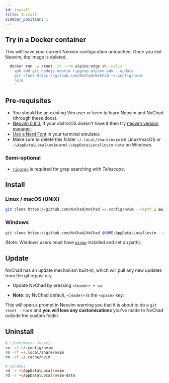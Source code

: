 ```yaml
---
id: install
title: Install
sidebar_position: 1
---
```


## Try in a Docker container 

This will leave your current Neovim configuration untouched. Once you exit Neovim, the image is deleted.

```zsh
  docker run -w /root -it --rm alpine:edge sh -uelic '
    apk add git nodejs neovim ripgrep alpine-sdk --update
    git clone https://github.com/NvChad/NvChad ~/.config/nvim
    nvim
    '
```

## Pre-requisites

- You should be an existing Vim user or keen to learn Neovim and NvChad (through these docs).
- [Neovim 0.8.0](https://github.com/neovim/neovim/releases/tag/v0.8.0), if your distro/OS doesn't have it then try [neovim version manager](https://github.com/MordechaiHadad/bob).
- [Use a Nerd Font](https://www.nerdfonts.com/) in your terminal emulator.
- Make sure to delete this folder `~/.local/share/nvim` on Linux/macOS or `~\AppData\Local\nvim` and `~\AppData\Local\nvim-data` on Windows.

### Semi-optional 

- [`ripgrep`](https://github.com/BurntSushi/ripgrep) is required for grep searching with _Telescope_. 

## Install

### Linux / macOS (UNIX)

```bash
git clone https://github.com/NvChad/NvChad ~/.config/nvim --depth 1 && nvim
```
### Windows

```bash
git clone https://github.com/NvChad/NvChad $HOME\AppData\Local\nvim --depth 1 && nvim
```
(Note: Windows users must have [`mingw`](http://mingw-w64.org) installed and set on path).

## Update

NvChad has an update mechanism built-in, which will pull any new updates from the git repository.

- Update NvChad by pressing `<leader> + uu`

- **Note**: by NvChad default, `<leader>` is the `<space>` key.

This will open a prompt in Neovim warning you that it is about to do a `git reset --hard` and **you will lose any customisations** you've made to NvChad outside the custom folder.

## Uninstall

```bash
# linux/macos (unix)
rm -rf ~/.config/nvim
rm -rf ~/.local/share/nvim
rm -rf ~/.cache/nvim

# windows
rd -r ~\AppData\Local\nvim
rd -r ~\AppData\Local\nvim-data
```
